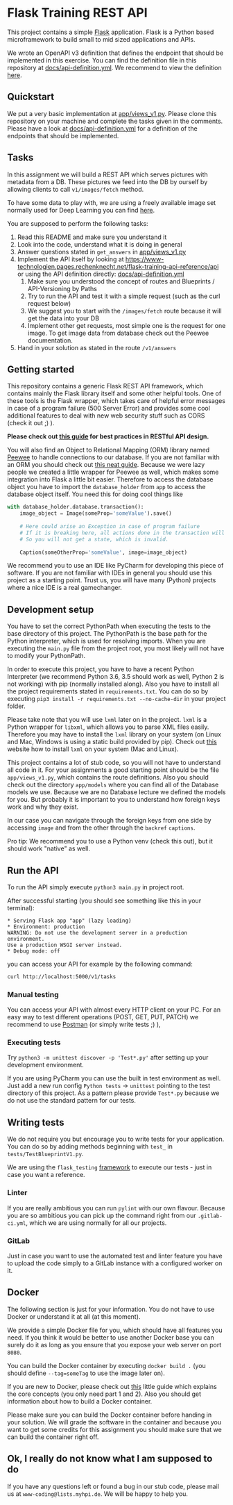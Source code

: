 # Flask Training REST API
This project contains a simple [Flask](http://flask.pocoo.org/) application.
Flask is a Python based microframework to build small to mid sized applications and APIs.

We wrote an OpenAPI v3 definition that defines the endpoint that should be implemented in this exercise.
You can find the definition file in this repository at [docs/api-definition.yml](docs/api-definition.yml).
We recommend to view the definition [here](https://www-technologien.pages.rechenknecht.net/flask-training-api-reference/api).

## Quickstart
We put a very basic implementation at [app/views_v1.py](app/views_v1.py). 
Please clone this repository on your machine and complete the tasks given in the comments.
Please have a look at [docs/api-definition.yml](docs/api-definition.yml) for a definition of the endpoints that should be implemented.

## Tasks
In this assignment we will build a REST API which serves pictures with metadata from a DB.
These pictures we feed into the DB by ourself by allowing clients to call `v1/images/fetch` method.

To have some data to play with, we are using a freely available image set normally used for Deep Learning you can find [here](https://image-annotations.marschke.me/NAACL/).

You are supposed to perform the following tasks:

1. Read this README and make sure you understand it
1. Look into the code, understand what it is doing in general
1. Answer questions stated in `get_answers` in [app/views_v1.py](app/views_v1.py)
1. Implement the API itself by looking at https://www-technologien.pages.rechenknecht.net/flask-training-api-reference/api or using the API definition directly: [docs/api-definition.yml](docs/api-definition.yml)
    1. Make sure you understood the concept of routes and Blueprints / API-Versioning by Paths
    1. Try to run the API and test it with a simple request (such as the curl request below)
    1. We suggest you to start with the `/images/fetch` route because it will get the data into your DB
    1. Implement other get requests, most simple one is the request for one image. To get image data from database check out the Peewee documentation.
1. Hand in your solution as stated in the route `/v1/answers` 

## Getting started
This repository contains a generic Flask REST API framework, which contains mainly the Flask library itself and some other helpful tools.
One of these tools is the Flask wrapper, which takes care of helpful error messages in case of a program failure (500 Server Error) and provides some cool additional features to deal with new web security stuff such as CORS (check it out ;) ).

**Please check out [this guide](https://blog.philipphauer.de/restful-api-design-best-practices/) for best practices in RESTful API design.**

You will also find an Object to Relational Mapping (ORM) library named [Peewee](http://docs.peewee-orm.com/en/latest/) to handle connections to our database. If you are not familiar with an ORM you should check out [this neat guide](https://stackoverflow.com/questions/1279613/what-is-an-orm-and-where-can-i-learn-more-about-it#answer-1279678).
Because we were lazy people we created a little wrapper for Peewee as well, which makes some integration into Flask a little bit easier.
Therefore to access the database object you have to import the `database_holder` from `app` to access the database object itself.
You need this for doing cool things like
```python
with database_holder.database.transaction():
    image_object = Image(someProp='someValue').save()
    
    # Here could arise an Exception in case of program failure
    # If it is breaking here, all actions done in the transaction will be reverted by the DBMS.
    # So you will not get a state, which is invalid. 
    
    Caption(someOtherProp='someValue', image=image_object)
```

We recommend you to use an IDE like PyCharm for developing this piece of software.
If you are not familiar with IDEs in general you should use this project as a starting point.
Trust us, you will have many (Python) projects where a nice IDE is a real gamechanger.

## Development setup
You have to set the correct PythonPath when executing the tests to the base directory of this project.
The PythonPath is the base path for the Python interpreter, which is used for resolving imports.
When you are executing the `main.py` file from the project root, you most likely will not have to modify your PythonPath.

In order to execute this project, you have to have a recent Python Interpreter (we recommend Python 3.6, 3.5 should work as well, Python 2 is not working) with pip (normally installed along).
Also you have to install all the project requirements stated in `requirements.txt`.
You can do so by executing `pip3 install -r requirements.txt --no-cache-dir` in your project folder.

Please take note that you will use `lxml` later on in the project.
`lxml` is a Python wrapper for `libxml`, which allows you to parse XML files easily.
Therefore you may have to install the `lxml` library on your system (on Linux and Mac, Windows is using a static build provided by pip).
Check out [this](https://lxml.de/installation.html) website how to install `lxml` on your system (Mac and Linux).

This project contains a lot of stub code, so you will not have to understand all code in it.
For your assignments a good starting point should be the file `app/views_v1.py`, which contains the route definitions.
Also you should check out the directory `app/models` where you can find all of the Database models we use.
Because we are no Database lecture we defined the models for you.
But probably it is important to you to understand how foreign keys work and why they exist.

In our case you can navigate through the foreign keys from one side by accessing `image` and from the other through the `backref` `captions`.

Pro tip: We recommend you to use a Python venv (check this out), but it should work "native" as well.

## Run the API
To run the API simply execute `python3 main.py` in project root.

After successful starting (you should see something like this in your terminal):

```
* Serving Flask app "app" (lazy loading)
* Environment: production
WARNING: Do not use the development server in a production environment.
Use a production WSGI server instead.
* Debug mode: off
```

you can access your API for example by the following command:

```bash
curl http://localhost:5000/v1/tasks
```

### Manual testing
You can access your API with almost every HTTP client on your PC.
For an easy way to test different operations (POST, GET, PUT, PATCH) we recommend to use [Postman](https://www.getpostman.com/) (or simply write tests ;) ),

### Executing tests
Try `python3 -m unittest discover -p 'Test*.py'` after setting up your development environment.

If you are using PyCharm you can use the built in test environment as well.
Just add a new run config `Python tests` -> `unittest` pointing to the test directory of this project.
As a pattern please provide `Test*.py` because we do not use the standard pattern for our tests.

## Writing tests
We do not require you but encourage you to write tests for your application. You can do so by adding methods beginning with `test_` in `tests/TestBlueprintV1.py`.

We are using the `flask_testing` [framework](https://github.com/jarus/flask-testing) to execute our tests - just in case you want a reference.

### Linter
If you are really ambitious you can run `pylint` with our own flavour.
Because you are so ambitious you can pick up the command right from our `.gitlab-ci.yml`, which we are using normally for all our projects.

### GitLab
Just in case you want to use the automated test and linter feature you have to upload the code simply to a GitLab instance with a configured worker on it.

## Docker
The following section is just for your information. You do not have to use Docker or understand it at all (at this moment).

We provide a simple Docker file for you, which should have all features you need.
If you think it would be better to use another Docker base you can surely do it as long as you ensure that you expose your web server on port `8080`.

You can build the Docker container by executing `docker build .` (you should define `--tag=someTag` to use the image later on).

If you are new to Docker, please check out [this](https://docs.docker.com/get-started/) little guide which explains the core concepts (you only need part 1 and 2).
Also you should get information about how to build a Docker container.

Please make sure you can build the Docker container before handing in your solution.
We will grade the software in the container and because you want to get some credits for this assignment you should make sure that we can build the container right off.

## Ok, I really do not know what I am supposed to do
If you have any questions left or found a bug in our stub code, please mail us at `www-coding@lists.myhpi.de`.
We will be happy to help you.

